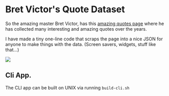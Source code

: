 # Bret Victor's Quote Dataset

So the amazing master Bret Victor, has this [amazing quotes page](https://worrydream.com/quotes/) where he has collected many interesting and amazing quotes over the years.

I have made a tiny one-line code that scraps the page into a nice JSON for anyone to make things with the data. (Screen savers, widgets, stuff like that...)

![](https://github.com/pouyakary/bret-victor-quotes-dataset-json/assets/2157285/878fbdca-f32e-44ee-aba7-d0b63f5b5f66)

## Cli App.

The CLI app can be built on UNIX via running `build-cli.sh`